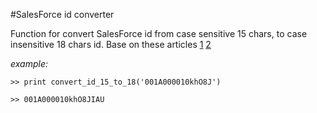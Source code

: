 #SalesForce id converter

Function for convert SalesForce id from case sensitive 15 chars, to case insensitive 18 chars id. 
Base on these articles [1](https://astadiaemea.wordpress.com/2010/06/21/15-or-18-character-ids-in-salesforce-com-%E2%80%93-do-you-know-how-useful-unique-ids-are-to-your-development-effort/) [2](http://salesforce.stackexchange.com/questions/27686/how-can-i-convert-a-15-char-id-value-into-an-18-char-id-value/27694)

_example:_

`>> print convert_id_15_to_18('001A000010khO8J')`

`>> 001A000010khO8JIAU`
